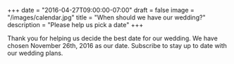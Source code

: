 +++
date = "2016-04-27T09:00:00-07:00"
draft = false
image = "/images/calendar.jpg"
title = "When should we have our wedding?"
description = "Please help us pick a date"
+++

Thank you for helping us decide the best date for our wedding. We have chosen
November 26th, 2016 as our date. Subscribe to stay up to date with our wedding
plans.
